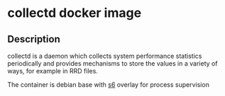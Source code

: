 # collectd docker image

## Description

collectd is a daemon which collects system performance statistics periodically
and provides mechanisms to store the values in a variety of ways, for example 
in RRD files.

The container is debian base with [s6](https://github.com/just-containers/s6-overlay) overlay for process supervision

